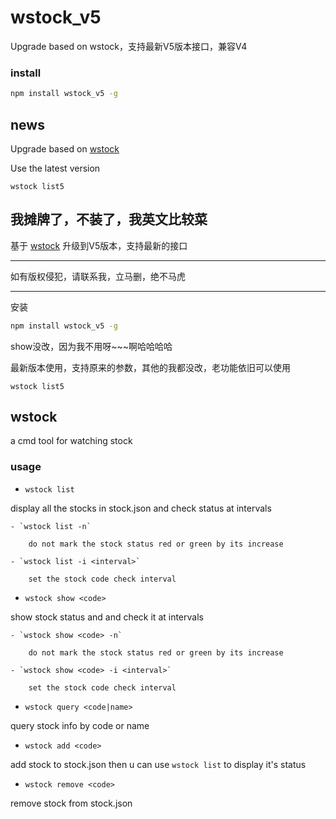 # wstock_v5
Upgrade based on wstock，支持最新V5版本接口，兼容V4

### install 
```bash
npm install wstock_v5 -g
```

## news
Upgrade based on [wstock](https://github.com/hellopao/wstock)

Use the latest version
```shell script
wstock list5
```

## 我摊牌了，不装了，我英文比较菜
基于 [wstock](https://github.com/hellopao/wstock) 升级到V5版本，支持最新的接口

<hr>
如有版权侵犯，请联系我，立马删，绝不马虎
<hr>

安装
```bash
npm install wstock_v5 -g
```

show没改，因为我不用呀~~~啊哈哈哈哈

最新版本使用，支持原来的参数，其他的我都没改，老功能依旧可以使用
```shell script
wstock list5
```

## wstock
 a cmd tool for watching stock

### usage
- `wstock list`

 display all the stocks in stock.json and check status at intervals
 
 	- `wstock list -n`
	 
	 	do not mark the stock status red or green by its increase
 
 	- `wstock list -i <interval>`
	 
	 	set the stock code check interval

- `wstock show <code>`

 show stock status and and check it at intervals

 	- `wstock show <code> -n`
	 
	 	do not mark the stock status red or green by its increase
 
 	- `wstock show <code> -i <interval>`
	 
	 	set the stock code check interval
		 
 
- `wstock query <code|name>`

 query stock info by code or name

- `wstock add <code>`

 add stock to stock.json then u can use `wstock list` to display it's status
 
- `wstock remove <code>`

 remove stock from stock.json

